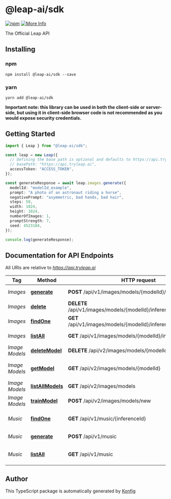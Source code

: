 # @leap-ai/sdk

[![npm](https://img.shields.io/badge/npm-v1.1.4-blue)](https://www.npmjs.com/package/@leap-ai/sdk/v/1.1.4)
[![More Info](https://img.shields.io/badge/More%20Info-Click%20Here-orange)](https://tryleap.ai/)

The Official Leap API
## Installing

### npm
```
npm install @leap-ai/sdk --save
```

### yarn
```
yarn add @leap-ai/sdk
```

**Important note: this library can be used in both the client-side or server-side, but using it
in client-side browser code is not recommended as you would expose security credentials.**



## Getting Started

```typescript
import { Leap } from "@leap-ai/sdk";

const leap = new Leap({
  // Defining the base path is optional and defaults to https://api.tryleap.ai
  // basePath: "https://api.tryleap.ai",
  accessToken: "ACCESS_TOKEN",
});

const generateResponse = await leap.images.generate({
  modelId: "modelId_example",
  prompt: "A photo of an astronaut riding a horse",
  negativePrompt: "asymmetric, bad hands, bad hair",
  steps: 50,
  width: 1024,
  height: 1024,
  numberOfImages: 1,
  promptStrength: 7,
  seed: 4523184,
});

console.log(generateResponse);
```

## Documentation for API Endpoints

All URIs are relative to *https://api.tryleap.ai*

Tag | Method | HTTP request | Description
------------ | ------------- | ------------- | -------------
*Images* | [**generate**](docs/ImagesApi.md#generate) | **POST** /api/v1/images/models/{modelId}/inferences | Generate an Image
*Images* | [**delete**](docs/ImagesApi.md#delete) | **DELETE** /api/v1/images/models/{modelId}/inferences/{inferenceId} | Delete Image Job
*Images* | [**findOne**](docs/ImagesApi.md#findOne) | **GET** /api/v1/images/models/{modelId}/inferences/{inferenceId} | Get Single Image Job
*Images* | [**listAll**](docs/ImagesApi.md#listAll) | **GET** /api/v1/images/models/{modelId}/inferences | List All Image Jobs
*Image Models* | [**deleteModel**](docs/ImageModelsApi.md#deleteModel) | **DELETE** /api/v2/images/models/{modelId} | Delete a Model
*Image Models* | [**getModel**](docs/ImageModelsApi.md#getModel) | **GET** /api/v2/images/models/{modelId} | Get a Single Model
*Image Models* | [**listAllModels**](docs/ImageModelsApi.md#listAllModels) | **GET** /api/v2/images/models | List All Models
*Image Models* | [**trainModel**](docs/ImageModelsApi.md#trainModel) | **POST** /api/v2/images/models/new | Train Model
*Music* | [**findOne**](docs/MusicApi.md#findOne) | **GET** /api/v1/music/{inferenceId} | Get a Music Generation Job
*Music* | [**generate**](docs/MusicApi.md#generate) | **POST** /api/v1/music | Generate Music
*Music* | [**listAll**](docs/MusicApi.md#listAll) | **GET** /api/v1/music | List Music Generation Jobs

## Author
This TypeScript package is automatically generated by [Konfig](https://konfigthis.com)
